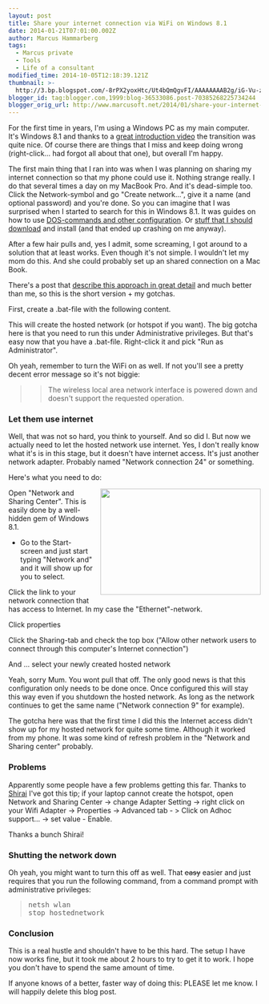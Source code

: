```yaml
---
layout: post
title: Share your internet connection via WiFi on Windows 8.1
date: 2014-01-21T07:01:00.002Z
author: Marcus Hammarberg
tags:
  - Marcus private
  - Tools
  - Life of a consultant
modified_time: 2014-10-05T12:18:39.121Z
thumbnail: >-
  http://3.bp.blogspot.com/-8rPX2yoxHtc/Ut4bQmQgvFI/AAAAAAAAB2g/iG-Vu-z5u9s/s72-c/network+configuration+for+wifi+hotspot.png
blogger_id: tag:blogger.com,1999:blog-36533086.post-70385268225734244
blogger_orig_url: http://www.marcusoft.net/2014/01/share-your-internet-connection-via-wifi.html
---
```




<div dir="ltr" style="text-align: left;" trbidi="on">

<div dir="ltr" style="text-align: left;" trbidi="on">

For the first time in years, I'm using a Windows PC as my main computer.
It's Windows 8.1 and thanks to a <a
href="http://www.hanselman.com/blog/TheMissingWindows8InstructionalVideo.aspx"
target="_blank">great introduction video</a> the transition was quite
nice. Of course there are things that I miss and keep doing wrong
(right-click... had forgot all about that one), but overall I'm happy.

The first main thing that I ran into was when I was planning on sharing
my internet connection so that my phone could use it. Nothing strange
really. I do that several times a day on my MacBook Pro. And it's
dead-simple too. Click the Network-symbol and go "Create network...",
give it a name (and optional password) and you're done.
So you can imagine that I was surprised when I
started to search for this in Windows 8.1. It was guides on how to use
<a href="http://www.youtube.com/watch?v=edc8V9hjUw4"
target="_blank">DOS-commands and other configuration</a>. Or
<a href="http://virtualrouter.codeplex.com/" target="_blank">stuff that
I should download</a> and install (and that ended up crashing on me
anyway).

After a few hair pulls and, yes I admit, some screaming, I got around to
a solution that at least works. Even though it's not simple. I wouldn't
let my mom do this. And she could probably set up an shared connection
on a Mac Book.

There's a post that <a
href="http://techotv.com/windows-8-internet-sharing-wifi-hotspot-wireless-ad-hoc/"
target="_blank">describe this approach in great detail</a> and much
better than me, so this is the short version + my gotchas.

First, create a .bat-file with the following content.

</div>

This will create the hosted network (or hotspot if you want). The big
gotcha here is that you need to run this under Administrative
privileges. But that's easy now that you have a .bat-file. Right-click
it and pick "Run as Administrator".

Oh yeah, remember to turn the WiFi on as well. If not you'll see a
pretty decent error message so it's not biggie:

> > The wireless local area network interface is powered down and
> > doesn't support the requested operation.

### Let them use internet

Well, that was not so hard, you think to yourself. And so did I. But now
we actually need to let the hosted network use internet. Yes, I don't
really know what it's is in this stage, but it doesn't have internet
access. It's just another network adapter. Probably named "Network
connection 24" or something.

Here's what you need to do:

<div class="separator" style="clear: both; text-align: center;">

<a
href="http://3.bp.blogspot.com/-8rPX2yoxHtc/Ut4bQmQgvFI/AAAAAAAAB2g/iG-Vu-z5u9s/s1600/network+configuration+for+wifi+hotspot.png"
data-imageanchor="1"
style="clear: right; float: right; margin-bottom: 1em; margin-left: 1em;"><img
src="http://3.bp.blogspot.com/-8rPX2yoxHtc/Ut4bQmQgvFI/AAAAAAAAB2g/iG-Vu-z5u9s/s1600/network+configuration+for+wifi+hotspot.png"
data-border="0" width="320" height="212" /></a>

</div>

Open "Network and Sharing Center". This is easily done by a well-hidden
gem of Windows 8.1.

- Go to the Start-screen and just start typing "Network and" and it
    will show up for you to select.

Click the link to your network connection that has access to Internet.
In my case the "Ethernet"-network.

Click properties

Click the Sharing-tab and check the top box ("Allow other network users
to connect through this computer's Internet connection")

And ... select your newly created hosted network

<div>

Yeah, sorry Mum. You wont pull that off. The only good news is that this
configuration only needs to be done once. Once configured this will stay
this way even if you shutdown the hosted network. As long as the network
continues to get the same name ("Network connection 9" for example).

</div>

<div>

</div>

<div>

The gotcha here was that the first time I did this the Internet access
didn't show up for my hosted network for quite some time. Although it
worked from my phone. It was some kind of refresh problem in the
"Network and Sharing center" probably.

### Problems

Apparently some people have a few problems getting this far. Thanks to
<a href="https://disqus.com/home/user/disqus_8bpw1NO5Db"
target="_blank">Shirai</a> I've got this tip; if your laptop cannot
create the hotspot, open Network and Sharing Center -\> change Adapter
Setting -\> right click on your Wifi Adapter -\> Properties -\> Advanced
tab - \> Click on Adhoc support... -\> set value - Enable.

Thanks a bunch Shirai!

</div>

### Shutting the network down

<div>

Oh yeah, you might want to turn this off as well. That ~~easy~~ easier
and just requires that you run the following command, from a command
prompt with administrative privileges:

</div>

> <span style="font-family: monospace; white-space: pre;">netsh wlan
> stop hostednetwork

### Conclusion

This is a real hustle and shouldn't have to be this hard. The setup I
have now works fine, but it took me about 2 hours to try to get it to
work. I hope you don't have to spend the same amount of time.

If anyone knows of a better, faster way of doing this: PLEASE let me
know. I will happily delete this blog post.

</div>
